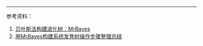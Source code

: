 




---
参考资料：
1. [贝叶斯法构建进化树：MrBayes](http://www.chenlianfu.com/?p=1364)
2. [用MrBayes构建系统发育树操作步骤整理总结](https://www.jianshu.com/p/3ef08b602f8c)
